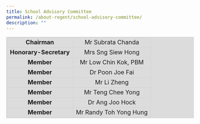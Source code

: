```yaml
---
title: School Advisory Committee
permalink: /about-regent/school-advisory-committee/
description: ""
---
```

<style>
table, th, td {
  border:1px solid lightgrey;
  background-color: gainsboro;
	text-align: center
}
</style>

<table style="width:100%">
  <tbody>
	<tr>
    <td><b>Chairman</b></td>
    <td>Mr Subrata Chanda</td>
  </tr>
  <tr>
    <td><b>Honorary-Secretary</b></td>
    <td>Mrs Sng Siew Hong</td>
  </tr>
  <tr>
    <td><b>Member</b></td>
    <td>Mr Low Chin Kok, PBM</td>
  </tr>
	<tr>
    <td><b>Member</b></td>
    <td>Dr Poon Joe Fai</td>
  </tr>
  <tr>
    <td><b>Member</b></td>
    <td>Mr Li Zheng</td>
  </tr>
  <tr>
    <td><b>Member</b></td>
    <td>Mr Teng Chee Yong</td>
  </tr>
  <tr>
    <td><b>Member</b></td>
    <td>Dr Ang Joo Hock</td>
  </tr>
  <tr>
    <td><b>Member</b></td>
    <td>Mr Randy Toh Yong Hung</td>
  </tr>
	</tbody>
</table>